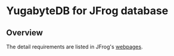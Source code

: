# YugabyteDB for JFrog database

## Overview

The detail requirements are listed in JFrog's [webpages](https://www.jfrog.com/confluence/display/JFROG/Configuring+the+Database#ConfiguringtheDatabase-DatabaseConnectionSettings).

## 
